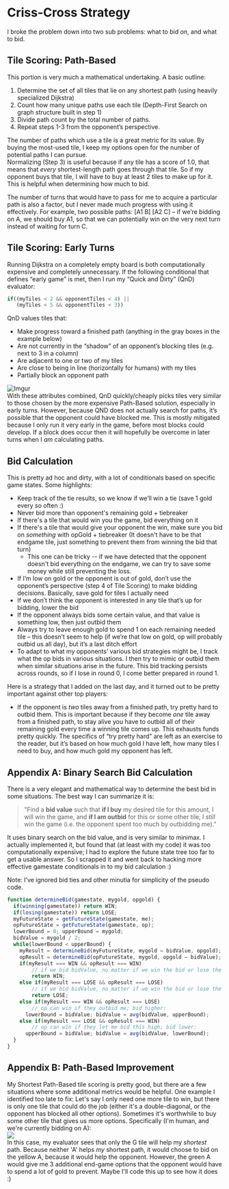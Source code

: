 Criss-Cross Strategy
====================
I broke the problem down into two sub problems: what to bid _on_, and what to bid.

Tile Scoring: Path-Based
------------------------
This portion is very much a mathematical undertaking. A basic outline:

  1. Determine the set of all tiles that lie on any shortest path (using heavily specialized Dijkstra)
  2. Count how many unique paths use each tile (Depth-First Search on graph structure built in step 1)
  3. Divide path count by the total number of paths.
  4. Repeat steps 1-3 from the opponent’s perspective.

The number of paths which use a tile is a great metric for its value. By buying the most-used tile, I keep my options open for the number of potential paths I can pursue.  
Normalizing (Step 3) is useful because if any tile has a score of 1.0, that means that _every_ shortest-length path goes through that tile. So if my opponent buys that tile, I will have to buy at least 2 tiles to make up for it. This is helpful when determining how much to bid.

The number of turns that would have to pass for me to acquire a particular path is also a factor, but I never made much progress with using it effectively. For example, two possible paths: [A1 B] [A2 C] – if we’re bidding on A, we should buy A1, so that we can potentially win on the very next turn instead of waiting for turn C.

Tile Scoring: Early Turns
-------------------------
Running Dijkstra on a completely empty board is both computationally expensive and completely unnecessary. If the following conditional that defines “early game” is met, then I run my “Quick and Dirty” (QnD) evaluator:
```javascript
if((myTiles < 2 && opponentTiles < 4) ||
   (myTiles < 5 && opponentTiles < 3))
```
QnD values tiles that:
* Make progress toward a finished path (anything in the gray boxes in the example below)
* Are not currently in the “shadow” of an opponent’s blocking tiles (e.g. next to 3 in a column)
* Are adjacent to one or two of my tiles
* Are close to being in line (horizontally for humans) with my tiles
* Partially block an opponent path

![Imgur](http://i.imgur.com/YDUMHFD.png)  
With these attributes combined, QnD quickly/cheaply picks tiles very similar to those chosen by the more expensive Path-Based solution, especially in early turns. However, because QND does not actually search for paths, it’s possible that the opponent could have blocked me. This is mostly mitigated because I only run it very early in the game, before most blocks could develop. If a block does occur then it will hopefully be overcome in later turns when I _am_ calculating paths.

Bid Calculation
---------------
This is pretty ad hoc and dirty, with a lot of conditionals based on specific game states. Some highlights:

* Keep track of the tie results, so we know if we’ll win a tie (save 1 gold every so often :)
* Never bid more than opponent's remaining gold + tiebreaker
* If there's a tile that would win you the game, bid everything on it
* If there's a tile that would give your opponent the win, make sure you bid on *something* with opGold + tiebreaker (It doesn't have to be that endgame tile, just something to prevent them from winning the bid that turn)
  * This one can be tricky -- if we have detected that the opponent doesn't bid everything on the endgame, we can try to save some money while still preventing the loss.
* If I’m low on gold or the opponent is out of gold, don’t use the opponent’s perspective (step 4 of Tile Scoring) to make bidding decisions. Basically, save gold for tiles I actually need
* If we don’t think the opponent is interested in any tile that’s up for bidding, lower the bid
* If the opponent always bids some certain value, and that value is something low, then just outbid them
* Always try to leave enough gold to spend 1 on each remaining needed tile – this doesn’t seem to help (if we’re that low on gold, op will probably outbid us all day), but it’s a last ditch effort
* To adapt to what my opponents’ various bid strategies might be, I track what the op bids in various situations. I then try to mimic or outbid them when similar situations arise in the future. This bid tracking persists across rounds, so if I lose in round 0, I come better prepared in round 1.

Here is a strategy that I added on the last day, and it turned out to be pretty important against other top players:
* If the opponent is _two_ tiles away from a finished path, try pretty hard to outbid them. This is important because if they become _one_ tile away from a finished path, to stay alive you have to outbid all of their remaining gold every time a winning tile comes up. This exhausts funds pretty quickly. The specifics of “try pretty hard” are left as an exercise to the reader, but it’s based on how much gold I have left, how many tiles I need to buy, and how much gold my opponent has left.


Appendix A: Binary Search Bid Calculation
-----------------------------------------
There is a very elegant and mathematical way to determine the best bid in some situations. The best way I can summarize it is:
> "Find a __bid value__ such that __if I buy__ my desired tile for this amount, I will win the game, and __if I am outbid__ for this or some other tile, I _still_ win the game (i.e. the opponent spent too much by outbidding me)."

It uses binary search on the bid value, and is very similar to minimax. I actually implemented it, but found that (at least with my code) it was too computationally expensive; I had to explore the future state tree too far to get a usable answer. So I scrapped it and went back to hacking more effective gamestate conditionals in to my bid calculation :)

Note: I’ve ignored bid ties and other minutia for simplicity of the pseudo code.
```javascript
function determineBid(gamestate, mygold, opgold) {
  if(winning(gamestate)) return WIN;
  if(losing(gamestate)) return LOSE;
  myFutureState = getFutureState(gamestate, me);
  opFutureState = getFutureState(gamestate, op);
  lowerBound = 0; upperBound = mygold;
  bidValue = mygold / 2;
  while(lowerBound < upperBound) {
    myResult = determineBid(myFutureState, mygold – bidValue, opgold);
    opResult = determineBid(opFutureState, mygold, opgold – bidValue);
    if(myResult === WIN && opResult === WIN)
    	// if we bid bidValue, no matter if we win the bid or lose the bid, we’ll WIN the game
    	return WIN;
    else if(myResult === LOSE && opResult === LOSE)
    	// if we bid bidValue, no matter if we win the bid or lose the bid, we’ll LOSE the game
    	return LOSE;
    else if(myResult === WIN && opResult === LOSE)
    	// op can win if they outbid me; bid higher:
      lowerBound = bidValue; bidValue = avg(bidValue, upperBound);
    else if(myResult === LOSE && opResult === WIN)
    	// op can win if they let me bid this high; bid lower: 
      upperBound = bidValue; bidValue = avg(bidValue, lowerBound);
  }
}
```

Appendix B: Path-Based Improvement
----------------------------------
My Shortest Path-Based tile scoring is pretty good, but there are a few situations where some additional metrics would be helpful. One example I identified too late to fix: Let's say I only need one more tile to win, but there is only one tile that could do the job (either it's a double-diagonal, or the opponent has blocked all other options). Sometimes it's worthwhile to buy some other tile that gives us more options. Specifically (I'm human, and we're currently bidding on A):  
![](http://i.imgur.com/qGAkTkc.png)  
In this case, my evaluator sees that only the G tile will help my _shortest_ path. Because neither 'A' helps _my_ shortest path, it would choose to bid on the yellow A, because it would help the opponent. However, the green A would give me 3 additional end-game options that the opponent would have to spend a lot of gold to prevent. Maybe I'll code this up to see how it does :)
